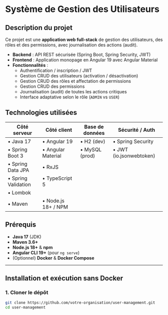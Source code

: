 # Système de Gestion des Utilisateurs

## Description du projet

Ce projet est une **application web full-stack** de gestion des utilisateurs, des rôles et des permissions, avec journalisation des actions (audit).  
- **Backend** : API REST sécurisée (Spring Boot, Spring Security, JWT)  
- **Frontend** : Application monopage en Angular 19 avec Angular Material  
- **Fonctionnalités** :
  - Authentification / inscription / JWT
  - Gestion CRUD des utilisateurs (activation / désactivation)
  - Gestion CRUD des rôles et affectation de permissions
  - Gestion CRUD des permissions
  - Journalisation (audit) de toutes les actions critiques
  - Interface adaptative selon le rôle (`ADMIN` vs `USER`)

## Technologies utilisées

| Côté serveur            | Côté client               | Base de données  | Sécurité / Auth         |
|-------------------------|---------------------------|------------------|-------------------------|
| • Java 17               | • Angular 19              | • H2 (dev)       | • Spring Security      |
| • Spring Boot 3         | • Angular Material        | • MySQL (prod)   | • JWT (io.jsonwebtoken) |
| • Spring Data JPA       | • RxJS                    |                  |                         |
| • Spring Validation     | • TypeScript 5            |                  |                         |
| • Lombok                |                           |                  |                         |
| • Maven                 | • Node.js 18+ / NPM       |                  |                         |

## Prérequis

- **Java 17** (JDK)  
- **Maven 3.6+**  
- **Node.js 18+** & **npm**  
- **Angular CLI 19+** (pour `ng serve`)  
- (Optionnel) **Docker** & **Docker Compose**

---

## Installation et exécution sans Docker

### 1. Cloner le dépôt
```bash
git clone https://github.com/votre-organisation/user-management.git
cd user-management
